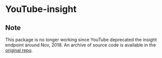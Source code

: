 # YouTube-insight

## Note
This package is no longer working since YouTube deprecated the insight endpoint around Nov, 2018.
An archive of source code is available in the [original repo](https://github.com/avalanchesiqi/youtube-insight).

